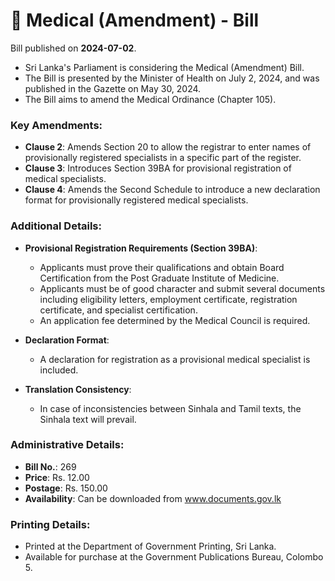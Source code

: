 # 📄  Medical (Amendment) - Bill

Bill published on **2024-07-02**.

- Sri Lanka's Parliament is considering the Medical (Amendment) Bill.
- The Bill is presented by the Minister of Health on July 2, 2024, and was published in the Gazette on May 30, 2024.
- The Bill aims to amend the Medical Ordinance (Chapter 105).

### Key Amendments:
- **Clause 2**: Amends Section 20 to allow the registrar to enter names of provisionally registered specialists in a specific part of the register.
- **Clause 3**: Introduces Section 39BA for provisional registration of medical specialists.
- **Clause 4**: Amends the Second Schedule to introduce a new declaration format for provisionally registered medical specialists.

### Additional Details:
- **Provisional Registration Requirements (Section 39BA)**:
  - Applicants must prove their qualifications and obtain Board Certification from the Post Graduate Institute of Medicine.
  - Applicants must be of good character and submit several documents including eligibility letters, employment certificate, registration certificate, and specialist certification.
  - An application fee determined by the Medical Council is required.
  
- **Declaration Format**:
  - A declaration for registration as a provisional medical specialist is included.

- **Translation Consistency**:
  - In case of inconsistencies between Sinhala and Tamil texts, the Sinhala text will prevail.

### Administrative Details:
- **Bill No.**: 269
- **Price**: Rs. 12.00
- **Postage**: Rs. 150.00
- **Availability**: Can be downloaded from www.documents.gov.lk

### Printing Details:
- Printed at the Department of Government Printing, Sri Lanka.
- Available for purchase at the Government Publications Bureau, Colombo 5.

